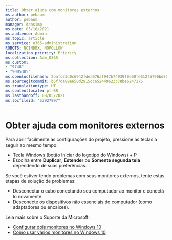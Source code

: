 ```yaml
---
title: Obter ajuda com monitores externos
ms.author: pebaum
author: pebaum
manager: dansimp
ms.date: 03/16/2021
ms.audience: Admin
ms.topic: article
ms.service: o365-administration
ROBOTS: NOINDEX, NOFOLLOW
localization_priority: Priority
ms.collection: Adm_O365
ms.custom:
- "9748"
- "9005385"
ms.openlocfilehash: 2bafc33d0c6942fdea976af947b74939f0d60fe612f5796bd80e2ed8fce8b2e1
ms.sourcegitcommit: b5f7da89a650d2915dc652449623c78be6247175
ms.translationtype: HT
ms.contentlocale: pt-BR
ms.lasthandoff: 08/05/2021
ms.locfileid: "53927997"
---
```

# <a name="get-help-with-external-monitors"></a>Obter ajuda com monitores externos

Para abrir facilmente as configurações do projeto, pressione as teclas a seguir ao mesmo tempo:

- Tecla Windows (botão Iniciar do logotipo do Windows) + P
- Escolha entre **Duplicar**, **Estender** ou **Somente segunda tela** dependendo de suas preferências.

Se você estiver tendo problemas com seus monitores externos, tente estas etapas de solução de problemas:

- Desconectar o cabo conectando seu computador ao monitor e conectá-lo novamente.
- Desconecte os dispositivos não essenciais do computador (como adaptadores ou encaixes).

Leia mais sobre o Suporte da Microsoft:

- [Configurar dois monitores no Windows 10](https://support.microsoft.com/windows/set-up-dual-monitors-on-windows-10-3d5c15dc-cc63-d850-aeb6-b41778147554)
- [Como usar vários monitores no Windows 10](https://support.microsoft.com/windows/how-to-use-multiple-monitors-in-windows-10-329c6962-5a4d-b481-7baa-bec9671f728a)


